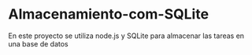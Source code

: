 # Almacenamiento-com-SQLite
 En este proyecto se utiliza node.js y SQLite para almacenar las tareas en una base de datos
